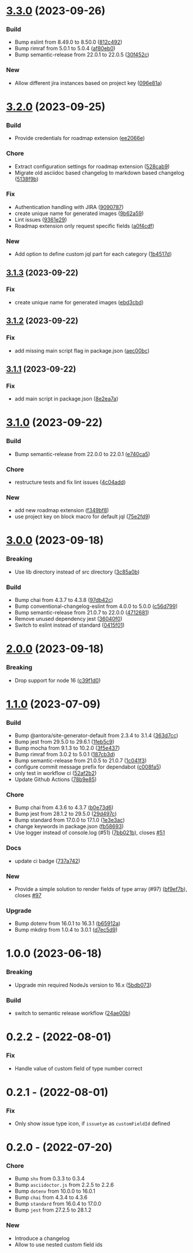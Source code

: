 # [3.3.0](https://github.com/uniqueck/asciidoctor-jira/compare/v3.2.0...v3.3.0) (2023-09-26)


### Build

* Bump eslint from 8.49.0 to 8.50.0 ([812c492](https://github.com/uniqueck/asciidoctor-jira/commit/812c4923269bb6da8429e58b09e647ef9f9d68f7))
* Bump rimraf from 5.0.1 to 5.0.4 ([af80eb0](https://github.com/uniqueck/asciidoctor-jira/commit/af80eb074f3cacfb0972e070ac5ff6aac3d5f99c))
* Bump semantic-release from 22.0.1 to 22.0.5 ([30f452c](https://github.com/uniqueck/asciidoctor-jira/commit/30f452c94a10047f40724f35a9402254fb5f9ba4))

### New

* Allow different jira instances based on project key ([096e81a](https://github.com/uniqueck/asciidoctor-jira/commit/096e81a9ac916cb5208cdc478812d120fae29f7b))

# [3.2.0](https://github.com/uniqueck/asciidoctor-jira/compare/v3.1.3...v3.2.0) (2023-09-25)


### Build

* Provide credentials for roadmap extension ([ee2066e](https://github.com/uniqueck/asciidoctor-jira/commit/ee2066eaccfc7b682b209ab62c8e28801ddc9b52))

### Chore

* Extract configuration settings for roadmap extension ([528cab9](https://github.com/uniqueck/asciidoctor-jira/commit/528cab98187839e5b2d7a3257b5cfb11a2cdd4db))
* Migrate old asciidoc based changelog to markdown based changelog ([5138f9b](https://github.com/uniqueck/asciidoctor-jira/commit/5138f9b755c56673534caa4f265a5c1f31e25ec5))

### Fix

* Authentication handling with JIRA ([9090787](https://github.com/uniqueck/asciidoctor-jira/commit/9090787647cd4b383329cf0095ecb7c5a6278557))
* create unique name for generated images ([9b62a59](https://github.com/uniqueck/asciidoctor-jira/commit/9b62a59127beb8fe586e47c3498af1df40e44616))
* Lint issues ([9361e29](https://github.com/uniqueck/asciidoctor-jira/commit/9361e295941e8150a20b933df481e2eb9d93ab0d))
* Roadmap extension only request specific fields ([a0f4cdf](https://github.com/uniqueck/asciidoctor-jira/commit/a0f4cdf082c8cf0e1beff51d155f5ace312e80e3))

### New

* Add option to define custom jql part for each category ([1b4517d](https://github.com/uniqueck/asciidoctor-jira/commit/1b4517dc2ddf2723b24c16ead1924ef3ce89249a))

## [3.1.3](https://github.com/uniqueck/asciidoctor-jira/compare/v3.1.2...v3.1.3) (2023-09-22)


### Fix

* create unique name for generated images ([ebd3cbd](https://github.com/uniqueck/asciidoctor-jira/commit/ebd3cbd4f51f92e5ed91b9c7af5642bb52f96cc9))

## [3.1.2](https://github.com/uniqueck/asciidoctor-jira/compare/v3.1.1...v3.1.2) (2023-09-22)


### Fix

* add missing main script flag in package.json ([aec00bc](https://github.com/uniqueck/asciidoctor-jira/commit/aec00bc6d99f839ba65959f1ab44b52ed22f0cb0))

## [3.1.1](https://github.com/uniqueck/asciidoctor-jira/compare/v3.1.0...v3.1.1) (2023-09-22)


### Fix

* add main script in package.json ([8e2ea7a](https://github.com/uniqueck/asciidoctor-jira/commit/8e2ea7a53efc9289400aaf2f91fc4f8eea35c1af))

# [3.1.0](https://github.com/uniqueck/asciidoctor-jira/compare/v3.0.0...v3.1.0) (2023-09-22)


### Build

* Bump semantic-release from 22.0.0 to 22.0.1 ([e740ca5](https://github.com/uniqueck/asciidoctor-jira/commit/e740ca5d7c599e74d3ad9a83851da837bccdbbf1))

### Chore

* restructure tests and fix lint issues ([4c04add](https://github.com/uniqueck/asciidoctor-jira/commit/4c04add0271280466f251da03dcf6a2e6175b9b8))

### New

* add new roadmap extension ([f349bf8](https://github.com/uniqueck/asciidoctor-jira/commit/f349bf878ab4afe20c5fccef22ff487b05540aa0))
* use project key on block macro for default jql ([75e2fd9](https://github.com/uniqueck/asciidoctor-jira/commit/75e2fd96bc420e7b0fce36ec70ee667df2298cab))

# [3.0.0](https://github.com/uniqueck/asciidoctor-jira/compare/v2.0.0...v3.0.0) (2023-09-18)


### Breaking

* Use lib directory instead of src directory ([3c85a0b](https://github.com/uniqueck/asciidoctor-jira/commit/3c85a0b2c545f522f4d1c00fad18234763c7a1d7))

### Build

* Bump chai from 4.3.7 to 4.3.8 ([97db42c](https://github.com/uniqueck/asciidoctor-jira/commit/97db42cab989914556f64990a8a945e2d758d796))
* Bump conventional-changelog-eslint from 4.0.0 to 5.0.0 ([c56d799](https://github.com/uniqueck/asciidoctor-jira/commit/c56d799d30f0aa59fd6d99d83a4b03d548b1875c))
* Bump semantic-release from 21.0.7 to 22.0.0 ([4712681](https://github.com/uniqueck/asciidoctor-jira/commit/471268191c51d3dce9f1c7f0dd324482775ac938))
* Remove unused dependency jest ([36040f0](https://github.com/uniqueck/asciidoctor-jira/commit/36040f0ff2444f304dc426f84fd6ec566d8cb72a))
* Switch to eslint instead of standard ([0415f01](https://github.com/uniqueck/asciidoctor-jira/commit/0415f01229204f294d6915ea927db2aafc3a209c))

# [2.0.0](https://github.com/uniqueck/asciidoctor-jira/compare/v1.1.0...v2.0.0) (2023-09-18)


### Breaking

* Drop support for node 16 ([c39f1d0](https://github.com/uniqueck/asciidoctor-jira/commit/c39f1d009153121caca8d54251611ffac068a97d))

# [1.1.0](https://github.com/uniqueck/asciidoctor-jira/compare/v1.0.0...v1.1.0) (2023-07-09)


### Build

* Bump @antora/site-generator-default from 2.3.4 to 3.1.4 ([363d7cc](https://github.com/uniqueck/asciidoctor-jira/commit/363d7cc457a831681815f99f75b3a7c367e1b9bc))
* Bump jest from 29.5.0 to 29.6.1 ([1feb5c9](https://github.com/uniqueck/asciidoctor-jira/commit/1feb5c992e63e8c9305e3097da68031875fa07f1))
* Bump mocha from 9.1.3 to 10.2.0 ([3f5e437](https://github.com/uniqueck/asciidoctor-jira/commit/3f5e437ecfac17fb188883703a60e3d69a618299))
* Bump rimraf from 3.0.2 to 5.0.1 ([187cb3d](https://github.com/uniqueck/asciidoctor-jira/commit/187cb3d48d4e01a28b89f184d5a71bf0b6fcff22))
* Bump semantic-release from 21.0.5 to 21.0.7 ([1c041f3](https://github.com/uniqueck/asciidoctor-jira/commit/1c041f371f650b20f04a2ab0fda1a36f488a92b9))
* configure commit message prefix for dependabot ([c008fa5](https://github.com/uniqueck/asciidoctor-jira/commit/c008fa5fadd8e33160d0a4cf0b3f5fc99a04daf9))
* only test in workflow ci ([52af2b2](https://github.com/uniqueck/asciidoctor-jira/commit/52af2b2e18ef9826e5ec52ccc73e650dcacba016))
* Update Github Actions ([78b9e85](https://github.com/uniqueck/asciidoctor-jira/commit/78b9e85fc6b71a191706c2617237b63318397fbd))

### Chore

* Bump chai from 4.3.6 to 4.3.7 ([b0e73d6](https://github.com/uniqueck/asciidoctor-jira/commit/b0e73d604acf33a30ed4a3a70c132c272a5dd13b))
* Bump jest from 28.1.2 to 29.5.0 ([29d497c](https://github.com/uniqueck/asciidoctor-jira/commit/29d497c6098a882fe13d2955a6b51528452e0428))
* Bump standard from 17.0.0 to 17.1.0 ([1e3e3ac](https://github.com/uniqueck/asciidoctor-jira/commit/1e3e3ac59a1f28edf855d14f703fadd0039145a2))
* change keywords in package.json ([fb58693](https://github.com/uniqueck/asciidoctor-jira/commit/fb5869360bd88efd19906d72a1c36672c78ef686))
* Use logger instead of console.log (#51) ([7bb021b](https://github.com/uniqueck/asciidoctor-jira/commit/7bb021bb349188c5c4596eaf071291517b78e015)), closes [#51](https://github.com/uniqueck/asciidoctor-jira/issues/51)

### Docs

* update ci badge ([737a742](https://github.com/uniqueck/asciidoctor-jira/commit/737a7425a96e83fa09e6c32b041574bb1bf8e2e8))

### New

* Provide a simple solution to render fields of type array (#97) ([bf9ef7b](https://github.com/uniqueck/asciidoctor-jira/commit/bf9ef7ba9229ea1fe393ded904b8d25c084be913)), closes [#97](https://github.com/uniqueck/asciidoctor-jira/issues/97)

### Upgrade

* Bump dotenv from 16.0.1 to 16.3.1 ([b65912a](https://github.com/uniqueck/asciidoctor-jira/commit/b65912a6a0c5a430ae28505e2d20333c30094da8))
* Bump mkdirp from 1.0.4 to 3.0.1 ([d7ec5d9](https://github.com/uniqueck/asciidoctor-jira/commit/d7ec5d9b6519c137b93e7c4a82a1b5d25336c5f9))

# 1.0.0 (2023-06-18)


### Breaking

* Upgrade min required NodeJs version to 16.x ([5bdb073](https://github.com/uniqueck/asciidoctor-jira/commit/5bdb073d473e9b8135a8238e584179d3c75d5427))

### Build

* switch to semantic release workflow ([24ae00b](https://github.com/uniqueck/asciidoctor-jira/commit/24ae00b690cdc97ee47dd530f9e146286c16477c))

# 0.2.2 - (2022-08-01)

### Fix

* Handle value of custom field of type number correct

# 0.2.1 - (2022-08-01)

### Fix

* Only show issue type icon, if `issuetye` as `customFieldId` defined

# 0.2.0 - (2022-07-20)

### Chore

* Bump `shx` from 0.3.3 to 0.3.4
* Bump `asciidoctor.js` from 2.2.5 to 2.2.6
* Bump `dotenv` from 10.0.0 to 16.0.1
* Bump `chai` from 4.3.4 to 4.3.6
* Bump `standard` from 16.0.4 to 17.0.0
* Bump `jest` from 27.2.5 to 28.1.2

### New

* Introduce a changelog
* Allow to use nested custom field ids
